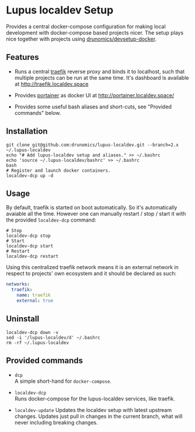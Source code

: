 # Lupus localdev Setup

Provides a central docker-compose configuration for making local development with docker-compose based projects
nicer. The setup plays nice together with projects using [drunomics/devsetup-docker](https://github.com/drunomics/devsetup-docker/tree/2.x).

## Features

 * Runs a central [traefik](https://traefik.io/) reverse proxy and binds it to localhost, such that
   multiple projects can be run at the same time. It's dashboard is available at http://traefik.localdev.space
   
 * Provides [portainer](https://www.portainer.io/) as docker UI at http://portainer.localdev.space/ 
   
 * Provides some useful bash aliases and short-cuts, see "Provided commands" below.


## Installation

    git clone git@github.com:drunomics/lupus-localdev.git --branch=2.x ~/.lupus-localdev
    echo "# Add lupus-localdev setup and aliases." >> ~/.bashrc
    echo 'source ~/.lupus-localdev/bashrc' >> ~/.bashrc
    bash
    # Register and launch docker containers.
    localdev-dcp up -d

## Usage

By default, traefik is started on boot automatically. So it's automatically avaiable
all the time. However one can manually restart / stop / start it with the provided
`localdev-dcp` command:

    # Stop
    localdev-dcp stop
    # Start
    localdev-dcp start
    # Restart
    localdev-dcp restart

Using this centralized traefik network means it is an external network in respect to projects' own ecosystem and it should be declared as such:

```yaml
networks:
  traefik:
    name: traefik
    external: true
```

## Uninstall

    localdev-dcp down -v
    sed -i '/lupus-localdev/d' ~/.bashrc
    rm -rf ~/.lupus-localdev

## Provided commands

 - `dcp`  
    A simple short-hand for `docker-compose`.
    
 - `localdev-dcp`  
    Runs docker-compose for the lupus-localdev services, like traefik.

 - `localdev-update`
    Updates the localdev setup with latest upstream changes. Updates just pull
    in changes in the current branch, what will never including breaking changes.
